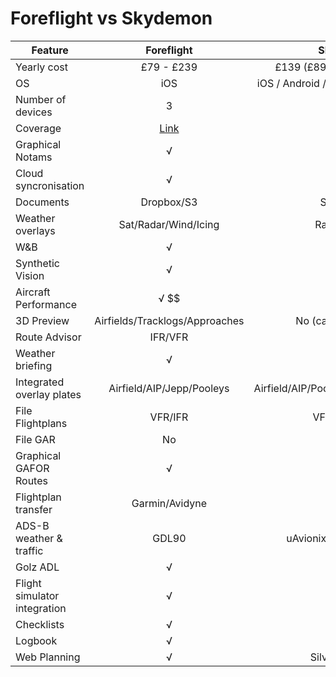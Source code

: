 # Foreflight vs Skydemon

| Feature       | Foreflight    | Skydemon  |
| ------------- |:-------------:| -----:|
| Yearly cost | £79 - £239 | £139 (£89 renewal) |
| OS | iOS | iOS / Android / Windoze |
| Number of devices | 3 | 2 |
| Coverage | [Link](https://support.foreflight.com/hc/en-us/articles/115013648267-Will-ForeFlight-work-in-my-country-) | [Link](https://www.skydemon.aero/countries/) |
| Graphical Notams | √ | √ |
| Cloud syncronisation | √ | √ |
| Documents | Dropbox/S3 | Skydemon |
| Weather overlays | Sat/Radar/Wind/Icing |  Radar/Wind |
| W&B | √ | √ |
| Synthetic Vision | √ | No |
| Aircraft Performance | √ $$| No |
| 3D Preview | Airfields/Tracklogs/Approaches | No (can export) |
| Route Advisor | IFR/VFR | No |
| Weather briefing | √ | No |
| Integrated overlay plates | Airfield/AIP/Jepp/Pooleys | Airfield/AIP/Pooleys/AFE |
| File Flightplans | VFR/IFR | VFR only $$ |
| File GAR | No | √  |
| Graphical GAFOR Routes | √ | √ |
| Flightplan transfer | Garmin/Avidyne | No |
| ADS-B weather & traffic | GDL90 | uAvionix SkyEcho |
| Golz ADL | √ | √ |
| Flight simulator integration | √ | √ |
| Checklists | √ | No |
| Logbook | √ | No |
| Web Planning | √ | Silverlight :scream: |
